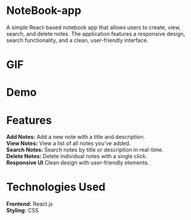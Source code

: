 # NoteBook-app
A simple React-based notebook app that allows users to create, view, search, and delete notes. The application features a responsive design, search functionality, and a clean, user-friendly interface.

# GIF

# Demo

# Features
__Add Notes:__ Add a new note with a title and description.  
__View Notes:__ View a list of all notes you’ve added.  
__Search Notes:__ Search notes by title or description in real-time.  
__Delete Notes:__ Delete individual notes with a single click.  
__Responsive UI__ Clean design with user-friendly elements.

# Technologies Used
__Frontend:__ React.js  
__Styling:__ CSS
